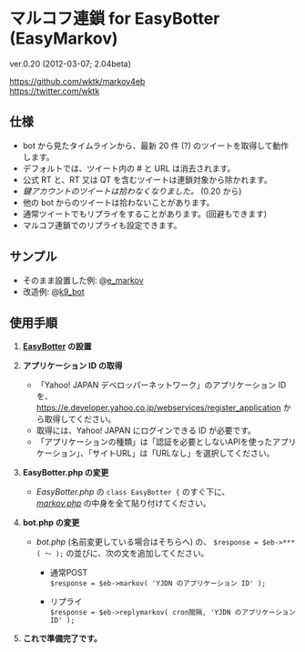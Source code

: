 マルコフ連鎖 for EasyBotter (EasyMarkov)
==========
ver.0.20 (2012-03-07; 2.04beta)  

https://github.com/wktk/markov4eb  
https://twitter.com/wktk


仕様
----------
- bot から見たタイムラインから、最新 20 件 (?) のツイートを取得して動作します。
- デフォルトでは、ツイート内の # と URL は消去されます。
- 公式 RT と、RT 又は QT を含むツイートは連鎖対象から除かれます。
- *鍵アカウントのツイートは拾わなくなりました。* (0.20 から)
- 他の bot からのツイートは拾わないことがあります。
- 通常ツイートでもリプライをすることがあります。(回避もできます)
- マルコフ連鎖でのリプライも設定できます。



サンプル
----------
- そのまま設置した例: @[e_markov](https://twitter.com/e_markov)  
- 改造例: @[k9_bot](https://twitter.com/k9_bot)



使用手順
----------
1. __[EasyBotter](http://pha22.net/twitterbot/) の設置__


2. __アプリケーション ID の取得__

    - 「Yahoo! JAPAN デベロッパーネットワーク」のアプリケーション ID を、
      <https://e.developer.yahoo.co.jp/webservices/register_application> から取得してください。  
    - 取得には、Yahoo! JAPAN にログインできる ID が必要です。  
    - 「アプリケーションの種類」は「認証を必要としないAPIを使ったアプリケーション」、「サイトURL」は「URLなし」を選択してください。


3. __EasyBotter.php の変更__

    - *EasyBotter.php* の `class EasyBotter {` のすぐ下に、  
      [*markov.php*](https://raw.github.com/wktk/markov4eb/master/markov.php) の中身を全て貼り付けてください。


4. __bot.php の変更__
    - *bot.php* (名前変更している場合はそちらへ) の、
      `$response = $eb->***( ～ );` の並びに、次の文を追加してください。

        - 通常POST  
          `$response = $eb->markov( 'YJDN のアプリケーション ID' );`

        - リプライ  
          `$response = $eb->replymarkov( cron間隔, 'YJDN のアプリケーション ID' );`


5. __これで準備完了です。__


